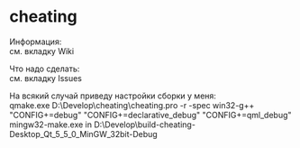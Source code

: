 # cheating

Информация:  
  см. вкладку Wiki

Что надо сделать:  
  см. вкладку Issues
  
На всякий случай приведу настройки сборки у меня:  
  qmake.exe D:\Develop\cheating\cheating.pro -r -spec win32-g++ "CONFIG+=debug" "CONFIG+=declarative_debug" "CONFIG+=qml_debug"  
  mingw32-make.exe in D:\Develop\build-cheating-Desktop_Qt_5_5_0_MinGW_32bit-Debug

